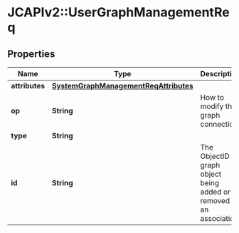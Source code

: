# JCAPIv2::UserGraphManagementReq

## Properties
Name | Type | Description | Notes
------------ | ------------- | ------------- | -------------
**attributes** | [**SystemGraphManagementReqAttributes**](SystemGraphManagementReqAttributes.md) |  | [optional] 
**op** | **String** | How to modify the graph connection. | 
**type** | **String** |  | 
**id** | **String** | The ObjectID of graph object being added or removed as an association. | 


